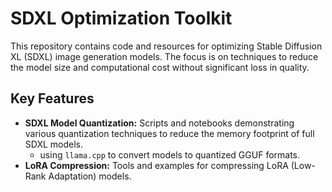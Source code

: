 # SDXL Optimization Toolkit

This repository contains code and resources for optimizing Stable Diffusion XL (SDXL) image generation models. The focus is on techniques to reduce the model size and computational cost without significant loss in quality.

## Key Features

* **SDXL Model Quantization:** Scripts and notebooks demonstrating various quantization techniques to reduce the memory footprint of full SDXL models.
    * using `llama.cpp` to convert models to quantized GGUF formats. 
* **LoRA Compression:** Tools and examples for compressing LoRA (Low-Rank Adaptation) models. 
